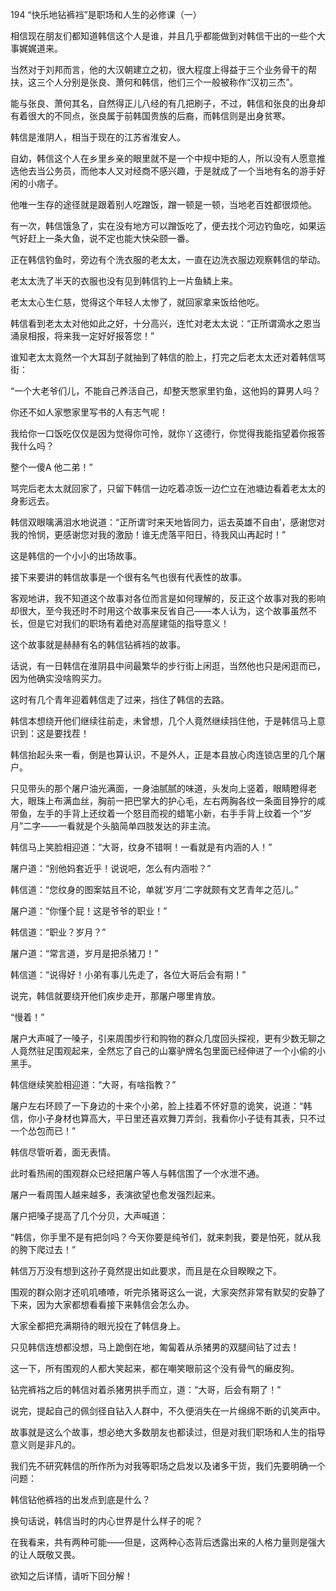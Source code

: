 194 “快乐地钻裤裆”是职场和人生的必修课（一）


相信现在朋友们都知道韩信这个人是谁，并且几乎都能做到对韩信干出的一些个大事娓娓道来。

当然对于刘邦而言，他的大汉朝建立之初，很大程度上得益于三个业务骨干的帮扶，这三个人分别是张良、萧何和韩信，他们三个一般被称作“汉初三杰”。



能与张良、萧何其名，自然得正儿八经的有几把刷子，不过，韩信和张良的出身却有着很大的不同点，张良属于前韩国贵族的后裔，而韩信则是出身贫寒。

韩信是淮阴人，相当于现在的江苏省淮安人。

自幼，韩信这个人在乡里乡亲的眼里就不是一个中规中矩的人，所以没有人愿意推选他去当公务员，而他本人又对经商不感兴趣，于是就成了一个当地有名的游手好闲的小痞子。

他唯一生存的途径就是跟着别人吃蹭饭，蹭一顿是一顿，当地老百姓都很烦他。



有一次，韩信饿急了，实在没有地方可以蹭饭吃了，便去找个河边钓鱼吃，如果运气好赶上一条大鱼，说不定也能大快朵颐一番。

正在韩信钓鱼时，旁边有个洗衣服的老太太，一直在边洗衣服边观察韩信的举动。

老太太洗了半天的衣服也没有见到韩信钓上一片鱼鳞上来。

老太太心生仁慈，觉得这个年轻人太惨了，就回家拿来饭给他吃。

韩信看到老太太对他如此之好，十分高兴，连忙对老太太说：“正所谓滴水之恩当涌泉相报，将来我一定好好报答您！”



谁知老太太竟然一个大耳刮子就抽到了韩信的脸上，打完之后老太太还对着韩信骂街：

“一个大老爷们儿，不能自己养活自己，却整天憋家里钓鱼，这他妈的算男人吗？

你还不如人家憋家里写书的人有志气呢！

我给你一口饭吃仅仅是因为觉得你可怜，就你丫这德行，你觉得我能指望着你报答我什么吗？

整个一傻A 他二弟！”



骂完后老太太就回家了，只留下韩信一边吃着凉饭一边伫立在池塘边看着老太太的身影远去。

韩信双眼噙满泪水地说道：“正所谓‘时来天地皆同力，运去英雄不自由’，感谢您对我的怜悯，更感谢您对我的激励！谁无虎落平阳日，待我风山再起时！”

这是韩信的一个小小的出场故事。



接下来要讲的韩信故事是一个很有名气也很有代表性的故事。

客观地讲，我不知道这个故事对各位而言是如何理解的，反正这个故事对我的影响却很大，至今我还时不时用这个故事来反省自己——本人认为，这个故事虽然不长，但是它对我们的职场有着绝对高屋建瓴的指导意义！

这个故事就是赫赫有名的韩信钻裤裆的故事。



话说，有一日韩信在淮阴县中间最繁华的步行街上闲逛，当然他也只是闲逛而已，因为他确实没啥购买力。

这时有几个青年迎着韩信走了过来，挡住了韩信的去路。

韩信本想绕开他们继续往前走，未曾想，几个人竟然继续挡住他，于是韩信马上意识到：这是要找茬！

韩信抬起头来一看，倒是也算认识，不是外人，正是本县放心肉连锁店里的几个屠户。

只见带头的那个屠户油光满面，一身油腻腻的味道，头发向上竖着，眼睛瞪得老大，眼珠上布满血丝，胸前一把巴掌大的护心毛，左右两胸各纹一条面目狰狞的咸带鱼，左手的手背上还纹着一个怒目而视的蜡笔小新，右手手背上纹着一个“岁月”二字——一看就是个头脑简单四肢发达的非主流。



韩信马上笑脸相迎道：“大哥，纹身不错啊！一看就是有内涵的人！”

屠户道：“别他妈套近乎！说说吧，怎么有内涵啦？”

韩信道：“您纹身的图案姑且不论，单就‘岁月’二字就颇有文艺青年之范儿。”

屠户道：“你懂个屁！这是爷爷的职业！” 

韩信道：“职业？岁月？”

屠户道：“常言道，岁月是把杀猪刀！”

韩信道：“说得好！小弟有事儿先走了，各位大哥后会有期！”



说完，韩信就要绕开他们疾步走开，那屠户哪里肯放。

“慢着！”

屠户大声喊了一嗓子，引来周围步行和购物的群众几度回头探视，更有少数无聊之人竟然驻足围观起来，全然忘了自己的山寨驴牌名包里面已经伸进了一个小偷的小黑手。

韩信继续笑脸相迎道：“大哥，有啥指教？”

屠户左右环顾了一下身边的十来个小弟，脸上挂着不怀好意的诡笑，说道：“韩信，你小子身材也算高大，平日里还喜欢舞刀弄剑，我看你小子徒有其表，只不过一个怂包而已！”

韩信尽管听着，面无表情。

此时看热闹的围观群众已经把屠户等人与韩信围了一个水泄不通。

屠户一看周围人越来越多，表演欲望也愈发强烈起来。

屠户把嗓子提高了几个分贝，大声喊道：

“韩信，你手里不是有把剑吗？今天你要是纯爷们，就来刺我，要是怕死，就从我的胯下爬过去！”

韩信万万没有想到这孙子竟然提出如此要求，而且是在众目睽睽之下。



围观的群众刚才还叽叽喳喳，听完杀猪哥这么一说，大家突然非常有默契的安静了下来，因为大家都想看看接下来韩信会怎么办。

大家全都把充满期待的眼光投在了韩信身上。

只见韩信连想都没想，马上跪倒在地，匍匐着从杀猪男的双腿间钻了过去！

这一下，所有围观的人都大笑起来，都在嘲笑眼前这个没有骨气的癞皮狗。

钻完裤裆之后的韩信对着杀猪男拱手而立，道：“大哥，后会有期了！”

说完，提起自己的佩剑径自钻入人群中，不久便消失在一片绵绵不断的讥笑声中。



故事就是这么个故事，想必绝大多数朋友也都读过，但是对我们职场和人生的指导意义则是非凡的。

我们先不研究韩信的所作所为对我等职场之启发以及诸多干货，我们先要明确一个问题：

韩信钻他裤裆的出发点到底是什么？

换句话说，韩信当时的内心世界是什么样子的呢？

在我看来，共有两种可能——但是，这两种心态背后透露出来的人格力量则是强大的让人既敬又畏。

欲知之后详情，请听下回分解！